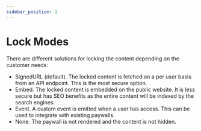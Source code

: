 ```yaml
---
sidebar_position: 2
---
```


# Lock Modes

There are different solutions for locking the content depending on the customer needs:

- SignedURL (default). The locked content is fetched on a per user basis from an API endpoint. This is the most secure option.
- Embed. The locked content is embedded on the public website. It is less secure but has SEO benefits as the entire content will be indexed by the search engines.
- Event. A custom event is emitted when a user has access. This can be used to integrate with existing paywalls.
- None. The paywall is not rendered and the content is not hidden.

